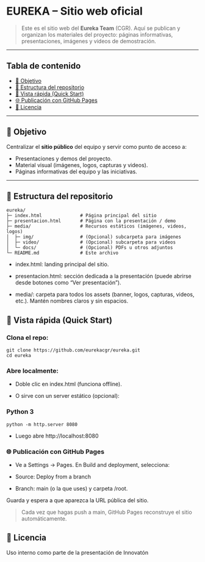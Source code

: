 # EUREKA – Sitio web oficial

> Este es el sitio web del **Eureka Team** (CGR). Aquí se publican y organizan los materiales del proyecto: páginas informativas, presentaciones, imágenes y videos de demostración.

---

## Tabla de contenido
- [🌟 Objetivo](#-objetivo)
- [📁 Estructura del repositorio](#-estructura-del-repositorio)
- [🚀 Vista rápida (Quick Start)](#-vista-rápida-quick-start)
- [🌐 Publicación con GitHub Pages](#-publicación-con-github-pages)
- [📄 Licencia](#-licencia)

---

## 🌟 Objetivo
Centralizar el **sitio público** del equipo y servir como punto de acceso a:
- Presentaciones y demos del proyecto.
- Material visual (imágenes, logos, capturas y videos).
- Páginas informativas del equipo y las iniciativas.

---

## 📁 Estructura del repositorio

```
eureka/
├─ index.html              # Página principal del sitio
├─ presentacion.html       # Página con la presentación / demo
├─ media/                  # Recursos estáticos (imágenes, videos, logos)
│  ├─ img/                 # (Opcional) subcarpeta para imágenes
│  ├─ video/               # (Opcional) subcarpeta para videos
│  └─ docs/                # (Opcional) PDFs u otros adjuntos
└─ README.md               # Este archivo
```

- index.html: landing principal del sitio.

- presentacion.html: sección dedicada a la presentación (puede abrirse desde botones como “Ver presentación”).

- media/: carpeta para todos los assets (banner, logos, capturas, videos, etc.). Mantén nombres claros y sin espacios.

## 🚀 Vista rápida (Quick Start)

### Clona el repo:
```
git clone https://github.com/eurekacgr/eureka.git
cd eureka
```

### Abre localmente:

- Doble clic en index.html (funciona offline).

- O sirve con un server estático (opcional):

### Python 3
```
python -m http.server 8080
```
- Luego abre http://localhost:8080

### 🌐 Publicación con GitHub Pages

- Ve a Settings → Pages. En Build and deployment, selecciona:

- Source: Deploy from a branch

- Branch: main (o la que uses) y carpeta /root.

Guarda y espera a que aparezca la URL pública del sitio.

> Cada vez que hagas push a main, GitHub Pages reconstruye el sitio automáticamente.

## 📄 Licencia

Uso interno como parte de la presentación de Innovatón
